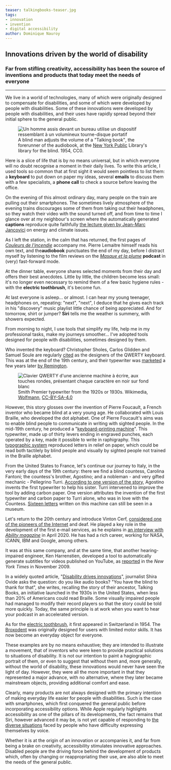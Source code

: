 ```yaml
---
teaser: talkingbooks-teaser.jpg
tags:
- innovation
- invention
- digital accessibility
author: Dominique Nauroy
---
```

<h2>Innovations driven by the world of disability</h2>
<h3>Far from stifling creativity, accessibility has been the source of inventions and products that today meet the needs of everyone</h3>
<hr>
<div class="intro">
    <p>We live in a world of technologies, many of which were originally designed to compensate for disabilities, and some of which were developed by people with disabilities. Some of these innovations were developed by people with disabilities, and their uses have rapidly spread beyond their initial sphere to the general public.</p>
</div>
<figure role="group" aria-label="A blind man adjusts the volume of a Talking Book, the forerunner of the audiobook, in the New York Public Library's library for the blind. 1954, CC0." class="pic">
    <img src="../../../../content/fr/news/img/talkingbooks.jpg" alt="Un homme assis devant un bureau utilise un dispositif ressemblant à un volumineux tourne-disque portatif">
    <figcaption>A blind man adjusts the volume of a <span lang="en">"Talking book"</span>, the forerunner of the audiobook, at the <a lang="en" href="https://digitalcollections.nypl.org/items/510d47df-e34d-a3d9-e040-e00a18064a99">New York Public</a> Library's library for the blind. 1954, CC0.</figcaption>
</figure>
<p>Here is a slice of life that is by no means universal, but in which everyone will no doubt recognise a moment in their daily lives. To write this article, I used tools so common that at first sight it would seem pointless to list them: a <strong>keyboard</strong> to put down on paper my ideas, several <strong>emails</strong> to discuss them with a few specialists, a <strong>phone call</strong> to check a source before leaving the office.</p>
<p>On the evening of this almost ordinary day, many people on the train are pulling out their smartphones. The sometimes lively atmosphere of the evening trains discourages some of them from taking out their headphones, so they watch their video with the sound turned off, and from time to time I glance over at my neighbour's screen where the automatically generated <strong>captions</strong> reproduce quite faithfully <a href="https://www.youtube.com/watch?v=FMGb4Wb0gO0">the lecture given by Jean-Marc Jancovici</a> on energy and climate issues.</p>
<p>As I left the station, in the calm that has returned, the first pages of <cite><a href="https://www.audible.fr/pd/Couleurs-de-lincendie-Livre-Audio/B078GR1M1M">Couleurs de l'incendie</a></cite> accompany me. Pierre Lemaitre himself reads his own text, and the<strong>audiobook</strong> punctuates the end of my day, before I distract myself by listening to the film reviews on the <cite><a href="https://www.radiofrance.fr/franceinter/podcasts/le-masque-et-la-plume">Masque et la plume</a></cite> <strong>podcast</strong> in (very) fast-forward mode.</p>
<p>At the dinner table, everyone shares selected moments from their day and offers their best anecdotes. Little by little, the children become less small: it's no longer even necessary to remind them of a few basic hygiene rules - with the <strong>electric toothbrush</strong>, it's become fun.</p>
<p>At last everyone is asleep... or almost. I can hear my young teenager, headphones on, repeating: "next", "next", I deduce that he gives each track in his "discovery" music playlist little chance of being appreciated. And for tomorrow, shirt or jumper? <strong>Siri</strong> tells me the weather is summery, with showers expected.</p>
<p>From morning to night, I use tools that simplify my life, help me in my professional tasks, make my journeys smoother... I've adopted tools designed for people with disabilities, sometimes designed by them.</p>
<p>Who invented the keyboard? Christopher Sholes, Carlos Glidden and Samuel Soule are regularly <a href="https://history-computer.com/modern-computer-keyboard/">cited</a> as the designers of the QWERTY keyboard. This was at the end of the 19th century, and their typewriter was <a href="https://en.wikipedia.org/wiki/Sholes_and_Glidden_typewriter">marketed</a> a few years later <a href="https://en.wikipedia.org/wiki/Sholes_and_Glidden_typewriter">by Remington</a>.</p>
<figure role="group" aria-label="Machine à écrire Smith Premier des années 1920 ou 1930. Wikimedia, Wolfmann, CC-BY-SA-4.0" class="pic">
    <img src="../../../../content/fr/news/img/vintage-typewriter.jpg" alt="Clavier QWERTY d'une ancienne machine à écrire, aux touches rondes, présentant chaque caractère en noir sur fond blanc">
    <figcaption>Smith Premier typewriter from the 1920s or 1930s. Wikimedia, <a href="https://commons.wikimedia.org/wiki/File:SMITH_PREMIER_vintage_typewriter_1920-30s_wide_carriage_dusty_worn_without_ribbon_Danish_Norwegian_keys_Gammel_skrivemaskin_levert_av_J%C3%B8rgen_S._Lien_Kontormaskiner_Bergen_%28Odda_skole_2022%29_IMG_1014.jpg">Wolfmann</a>, <a href="https://commons.wikimedia.org/wiki/Category:CC-BY-SA-4.0">CC-BY-SA-4.0</a></figcaption>
</figure>
<p>However, this story glosses over the invention of Pierre Foucault, a French inventor who became blind at a very young age. He collaborated with Louis Braille, who developed the dot alphabet. One of Pierre Foucault's aims was to enable blind people to communicate in writing with sighted people. In the mid-19th century, he produced a "<a href="http://fondationdutoucher.org/histoire-du-clavier-alphanumerique-une-ergonomie-a-laveugle/">keyboard-printing machine</a>". This typewriter, made up of thirty levers ending in engraved punches, each operated by a key, made it possible to write in raphigraphy. This <a href="https://gallica.bnf.fr/blog/12102020/histoire-de-la-machine-ecrire">typographic system</a> reproduced letters in relief on paper, which could be read both tactilely by blind people and visually by sighted people not trained in the Braille alphabet.</p>
<p>From the United States to France, let's continue our journey to Italy, in the very early days of the 19th century: there we find a blind countess, Carolina Fantoni; the countess's brother, Agostino; and a nobleman - and very gifted mechanic - Pellegrino Turri. <a href="https://blog.lib.uiowa.edu/eng/new-exhibit-on-the-history-of-the-typewriter/">According to one version of the story</a>, Agostino invents the first typewriter to help his sister. Turri intervened to improve the tool by adding carbon paper. One version attributes the invention of the first typewriter and carbon paper to Turri alone, who was in love with the Countess. <a href="http://www.computer-timeline.com/timeline/henry-mill/">Sixteen letters</a> written on this machine can still be seen in a museum.</p>
<p>Let's return to the 20th century and introduce Vinton Cerf, <a href="https://www.internethalloffame.org/vint-cerf/">considered one of the pioneers of the Internet</a> and deaf. He played a key role in the development of the first e-mail services, as he explains in <a href="https://abilitymagazine.com/vint-cerf-co-creator-of-the-internet-and-email/">an interview with <i lang="en">Ability magazine</i></a> in April 2020. He has had a rich career, working for NASA, ICANN, IBM and Google, among others.</p>
<p>It was at this same company, and at the same time, that another hearing-impaired engineer, Ken Harrenstien, developed a tool to automatically generate subtitles for videos published on YouTube, as <a href="https://www.nytimes.com/2009/11/20/technology/internet/20google.html">reported</a> in the <i lang="en">New York Times</i> in November 2009.</p>
<p>In a widely quoted article, "<a lang="en" href="https://www.nytimes.com/2021/10/14/technology/audiobooks-innovation.html">Disability drives innovations</a>", journalist Shira Ovide asks the question: do you like audio books? "You have the blind to thank for that", she writes, recalling the story of their ancestor, Talking Books, an initiative launched in the 1930s in the United States, when less than 20% of Americans could read Braille. Some visually impaired people had managed to modify their record players so that the story could be told more quickly. Today, the same principle is at work when you want to hear your podcast in an accelerated version.</p>
<p>As for the <a href="https://science.howstuffworks.com/innovation/everyday-innovations/items-invented-people-with-disabilities.htm">electric toothbrush</a>, it first appeared in Switzerland in 1954. The <a href="https://homeaccess.nationalramp.com/news/5-pieces-of-adaptive-technology-with-widespread-appeal/">Broxodent</a> was originally designed for users with limited motor skills. It has now become an everyday object for everyone.</p>
<p>These examples are by no means exhaustive; they are intended to illustrate a movement, that of inventors who were keen to provide practical solutions to situations of disability. It is not our intention to paint a hagiographic portrait of them, or even to suggest that without them and, more generally, without the world of disability, these innovations would never have seen the light of day. However, they were all the more important in that they represented a major advance, with no alternative, where they later became mainstream objects, providing additional comfort and ease.</p>
<p>Clearly, many products are not always designed with the primary intention of making everyday life easier for people with disabilities. Such is the case with smartphones, which first conquered the general public before incorporating accessibility options. While Apple regularly highlights accessibility as one of the pillars of its developments, the fact remains that Siri, however advanced it may be, is not yet capable of responding to <a href="https://www.boia.org/blog/apples-siri-changed-accessibility-but-no-voice-assistant-is-perfect">the diverse situations</a> faced by people who have difficulty expressing themselves by voice. </p>
<p>Whether it is at the origin of an innovation or accompanies it, and far from being a brake on creativity, accessibility stimulates innovative approaches. Disabled people are the driving force behind the development of products which, often by changing or reappropriating their use, are also able to meet the needs of the general public.</p>